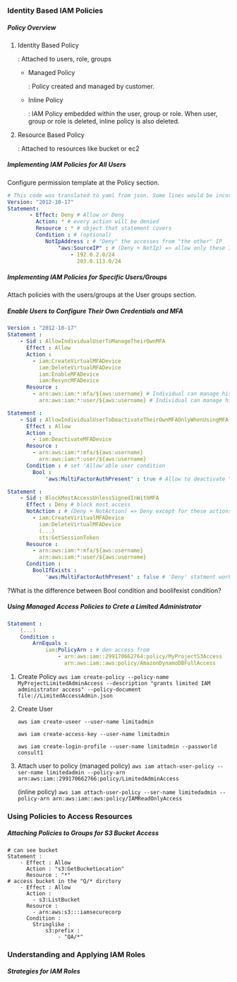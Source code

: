 ### Identity Based IAM Policies

##### Policy Overview

1. Identity Based Policy

   : Attached to users, role, groups

   - Managed Policy

     :  Policy created and managed by customer.


   - Inline Policy

     : IAM Policy embedded within the user, group or role. When user, group or role is deleted, inline policy is also deleted.


2. Resource Based Policy 

   : Attached to resources like bucket or ec2

##### Implementing IAM Policies for All Users

Configure permission template at the Policy section.

```yaml
# This code was translated to yaml from json. Some lines would be incorrect gramaticaclly.
Version: "2012-10-17"
Statement:
	   - Effect: Deny # Allow or Deny
         Action: * # every action will be denied
         Resource : * # object that statement covers
         Condition : # (optional)
            NotIpAddress : # "Deny" the accesses from "the other" IP
            	"aws:SourceIP" : # (Deny + NotIp) => allow only these IP
            		- 192.0.2.0/24
            		  203.0.113.0/24
```

##### Implementing IAM Policies for Specific Users/Groups

Attach policies with the users/groups at the User groups section.

##### Enable Users to Configure Their Own Credentials and MFA

```yaml
Version : "2012-10-17"
Statement :
	- Sid : AllowIndividualUserToManageTheirOwnMFA
	  Effect : Allow
	  Action :
	  	- iam:CreateVirtualMFADevice
	  	  iam:DeleteVirtualMFADevice
	  	  iam:EnableMFADevice
	  	  iam:ResyncMFADevice
	  Resource : 
	  	- arn:aws:iam:*:mfa/${aws:username} # Individual can manage his own MFA
	  	  arn:aws:iam:*:user/${aws:username} # Individual can manage his own info
```

```yaml
Statement :
	- Sid : AllowIndividualUserToDeactivateTheirOwnMFAOnlyWhenUsingMFA
	  Effect : Allow
	  Action :
	  	- iam:DeactivateMFADevice
	  Resource : 
	  	- arn:aws:iam:*:mfa/${aws:username} 
	  	  arn:aws:iam:*:user/${aws:username} 
	  Condition : # set 'Allow'able user condition
	  	Bool : 
	  		'aws:MultiFactorAuthPresent' : true # Allow to deactivate "when using MFA"
```

```yaml
Statement :
	- Sid : BlockMostAccessUnlessSignedInWithMFA
	  Effect : Deny # block most access
	  NotAction : # (Deny + NotAction) => Deny except for these actions
	  	- iam:CreateViritualMFADevice
	  	  iam:DeleteVirtualMFADevice 
	  	  (...)
	  	  sts:GetSessionToken
	  Resource : 
	  	- arn:aws:iam:*:mfa/${aws:username} 
	  	  arn:aws:iam:*:user/${aws:username} 
	  Condition : 
	  	BoolIfExists : 
	  		'aws:MultiFactorAuthPresent' : false # 'Deny' statment works only when 'MFA_Present' is false
```

?What is the difference between Bool condition and boolifexist condition?

##### Using Managed Access Policies to Crete a Limited Administrator

```yaml
Statement : 
	(...)
	Condition :
		ArnEquals : 
			iam:PolicyArn : # den access from 
				- arn:aws:iam::299170662764:policy/MyProjectS3Access
				  arn:aws:iam::aws:policy/AmazonDynamoDBFullAccess
```

1. Create Policy
   `aws iam create-policy --policy-name MyProjectLimitedAdminAccess --description "grants limited IAM administrator access" --policy-document file://LimitedAccessAdmin.json`

2. Create User

   `aws iam create-useer --user-name limitadmin`

   `aws iam create-access-key --user-name limitadmin`

   `aws iam create-login-profile --user-name limitadmin --passworld consult1`

3. Attach user to policy
   (managed policy)
   `aws iam attach-user-policy --ser-name limitedadmin --policy-arn arn:aws:iam::299170662766:policy/LimitedAdminAccess`

   (inline policy)
   `aws iam attach-user-policy --ser-name limitedadmin --policy-arn arn:aws:iam::aws:policy/IAMReadOnlyAccess`



### Using Policies to Access Resources

##### Attaching Policies to Groups for S3 Bucket Access

```
# can see bucket
Statement : 
	- Effect : Allow
	  Action : "s3:GetBucketLocation"
	  Resource : "*"
# access bucket in the "Q/* dirctory
	- Effect : Allow
	  Action :
		- s3:ListBucket
	  Resource : 
		- arn:aws:s3:::iamsecurecorp
	  Condition :
		Stringlike :
			s3:prefix :
				- "QA/*"
```



### Understanding and Applying IAM Roles

##### Strategies for IAM Roles